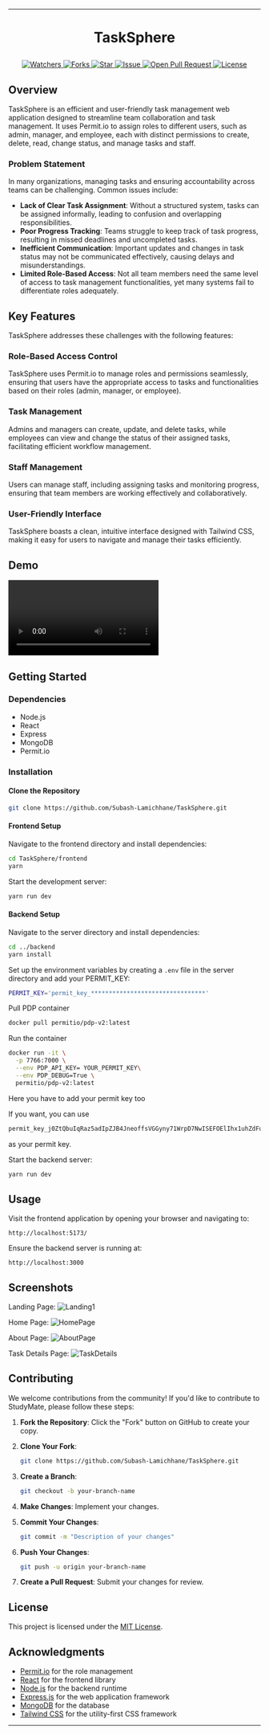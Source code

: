 
---

# <p align="center">TaskSphere</p>
<p align="center">
    <a href="https://github.com/Subash-Lamichhane/TaskSphere" target="blank">
        <img src="https://img.shields.io/github/watchers/Subash-Lamichhane/TaskSphere?style=for-the-badge&logo=appveyor" alt="Watchers"/>
    </a>
    <a href="https://github.com/Subash-Lamichhane/TaskSphere/fork" target="blank">
        <img src="https://img.shields.io/github/forks/Subash-Lamichhane/TaskSphere?style=for-the-badge&logo=appveyor" alt="Forks"/>
    </a>
    <a href="https://github.com/Subash-Lamichhane/TaskSphere/stargazers" target="blank">
        <img src="https://img.shields.io/github/stars/Subash-Lamichhane/TaskSphere?style=for-the-badge&logo=appveyor" alt="Star"/>
    </a>
    <a href="https://github.com/Subash-Lamichhane/TaskSphere/issues" target="blank">
        <img src="https://img.shields.io/github/issues/Subash-Lamichhane/TaskSphere?style=for-the-badge&logo=appveyor" alt="Issue"/>
    </a>
    <a href="https://github.com/Subash-Lamichhane/TaskSphere/pulls" target="blank">
        <img src="https://img.shields.io/github/issues-pr/Subash-Lamichhane/TaskSphere?style=for-the-badge&logo=appveyor" alt="Open Pull Request"/>
    </a>
    <a href="https://github.com/Subash-Lamichhane/TaskSphere/blob/master/LICENSE" target="blank">
        <img src="https://img.shields.io/github/license/Subash-Lamichhane/TaskSphere?style=for-the-badge&logo=appveyor" alt="License" />
    </a>
</p>

## Overview

TaskSphere is an efficient and user-friendly task management web application designed to streamline team collaboration and task management. It uses Permit.io to assign roles to different users, such as admin, manager, and employee, each with distinct permissions to create, delete, read, change status, and manage tasks and staff. 

### Problem Statement

In many organizations, managing tasks and ensuring accountability across teams can be challenging. Common issues include:

- **Lack of Clear Task Assignment**: Without a structured system, tasks can be assigned informally, leading to confusion and overlapping responsibilities.
- **Poor Progress Tracking**: Teams struggle to keep track of task progress, resulting in missed deadlines and uncompleted tasks.
- **Inefficient Communication**: Important updates and changes in task status may not be communicated effectively, causing delays and misunderstandings.
- **Limited Role-Based Access**: Not all team members need the same level of access to task management functionalities, yet many systems fail to differentiate roles adequately.

## Key Features

TaskSphere addresses these challenges with the following features:

### Role-Based Access Control

TaskSphere uses Permit.io to manage roles and permissions seamlessly, ensuring that users have the appropriate access to tasks and functionalities based on their roles (admin, manager, or employee).

### Task Management

Admins and managers can create, update, and delete tasks, while employees can view and change the status of their assigned tasks, facilitating efficient workflow management.

### Staff Management

Users can manage staff, including assigning tasks and monitoring progress, ensuring that team members are working effectively and collaboratively.

### User-Friendly Interface

TaskSphere boasts a clean, intuitive interface designed with Tailwind CSS, making it easy for users to navigate and manage their tasks efficiently.


## Demo 
<video src="https://github.com/Subash-Lamichhane/TaskSphere/assets/109226874/cc105b24-2f6a-450f-9ddd-29de5a54d39b"></video>

## Getting Started

### Dependencies

- Node.js
- React
- Express
- MongoDB
- Permit.io

### Installation

#### Clone the Repository

```bash
git clone https://github.com/Subash-Lamichhane/TaskSphere.git
```

#### Frontend Setup

Navigate to the frontend directory and install dependencies:

```bash
cd TaskSphere/frontend
yarn
```

Start the development server:

```bash
yarn run dev
```

#### Backend Setup

Navigate to the server directory and install dependencies:

```bash
cd ../backend
yarn install
```

Set up the environment variables by creating a `.env` file in the server directory and add your PERMIT_KEY:

```bash
PERMIT_KEY='permit_key_********************************'
```

Pull PDP container
```bash
docker pull permitio/pdp-v2:latest
```

Run the container
```bash
docker run -it \
  -p 7766:7000 \
  --env PDP_API_KEY= YOUR_PERMIT_KEY\
  --env PDP_DEBUG=True \
  permitio/pdp-v2:latest

```
Here you have to add your permit key too

If you want, you can use 
```bash
permit_key_j0ZtQbuIqRaz5adIpZJB4JneoffsVGGyny71WrpD7NwISEFOElIhx1uhZdFuBwsDVpbeJ8mBqht7ydrCWWqQuO
```
as your permit key.

Start the backend server:

```bash
yarn run dev
```

## Usage

Visit the frontend application by opening your browser and navigating to:

```
http://localhost:5173/
```

Ensure the backend server is running at:

```
http://localhost:3000
```

## Screenshots

<!-- Add your screenshots here -->
Landing Page:
![Landing1](https://github.com/Subash-Lamichhane/TaskSphere/assets/109226874/66af3bcf-2dfe-4f32-a3a4-de9f48a1ce63)


Home Page:
![HomePage](https://github.com/Subash-Lamichhane/TaskSphere/assets/109226874/fe1b3db7-e2fe-4015-9860-d636df8072bf)

About Page:
![AboutPage](https://github.com/Subash-Lamichhane/TaskSphere/assets/109226874/57776da9-174f-463a-a51a-ecbd2fa2f75a)

<!-- ![SummaryPage1](https://github.com/Subash-Lamichhane/StudyMate/assets/109226874/89d27d65-38ed-46c9-a4fa-51e8c4371cfd) -->

Task Details Page:
![TaskDetails](https://github.com/Subash-Lamichhane/TaskSphere/assets/109226874/ea9f3529-b05d-4141-8b5d-ff64defb9aff)

## Contributing

We welcome contributions from the community! If you'd like to contribute to StudyMate, please follow these steps:

1. **Fork the Repository**: Click the "Fork" button on GitHub to create your copy.

2. **Clone Your Fork**:
   ```bash
   git clone https://github.com/Subash-Lamichhane/TaskSphere.git
   ```

3. **Create a Branch**:
   ```bash
   git checkout -b your-branch-name
   ```

4. **Make Changes**: Implement your changes.

5. **Commit Your Changes**:
   ```bash
   git commit -m "Description of your changes"
   ```

6. **Push Your Changes**:
   ```bash
   git push -u origin your-branch-name
   ```

7. **Create a Pull Request**: Submit your changes for review.

## License

This project is licensed under the [MIT License](LICENSE).


## Acknowledgments

- [Permit.io](https://permit.io/) for the role management
- [React](https://reactjs.org/) for the frontend library
- [Node.js](https://nodejs.org/) for the backend runtime
- [Express.js](https://expressjs.com/) for the web application framework
- [MongoDB](https://www.mongodb.com/) for the database
- [Tailwind CSS](https://tailwindcss.com/) for the utility-first CSS framework


---
